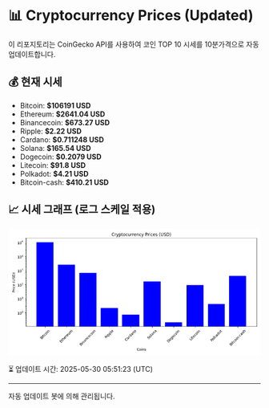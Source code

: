 
# 📊 Cryptocurrency Prices (Updated)

이 리포지토리는 CoinGecko API를 사용하여 코인 TOP 10 시세를 10분가격으로 자동 업데이트합니다.

## 💰 현재 시세
- Bitcoin: **$106191 USD**
- Ethereum: **$2641.04 USD**
- Binancecoin: **$673.27 USD**
- Ripple: **$2.22 USD**
- Cardano: **$0.711248 USD**
- Solana: **$165.54 USD**
- Dogecoin: **$0.2079 USD**
- Litecoin: **$91.8 USD**
- Polkadot: **$4.21 USD**
- Bitcoin-cash: **$410.21 USD**

## 📈 시세 그래프 (로그 스케일 적용)
![Crypto Prices](crypto_prices.png)

⏳ 업데이트 시간: 2025-05-30 05:51:23 (UTC)

---
자동 업데이트 봇에 의해 관리됩니다.

